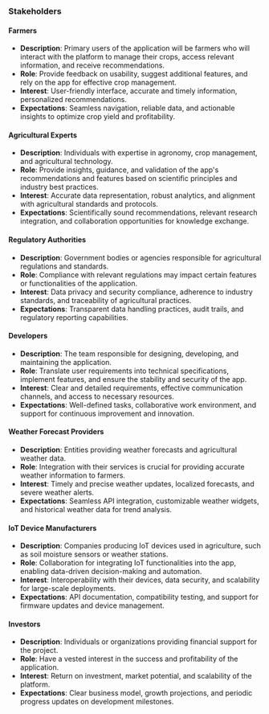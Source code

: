 ### Stakeholders

#### Farmers
- **Description**: Primary users of the application will be farmers who will interact with the platform to manage their crops, access relevant information, and receive recommendations.
- **Role**: Provide feedback on usability, suggest additional features, and rely on the app for effective crop management.
- **Interest**: User-friendly interface, accurate and timely information, personalized recommendations.
- **Expectations**: Seamless navigation, reliable data, and actionable insights to optimize crop yield and profitability.

#### Agricultural Experts
- **Description**: Individuals with expertise in agronomy, crop management, and agricultural technology.
- **Role**: Provide insights, guidance, and validation of the app's recommendations and features based on scientific principles and industry best practices.
- **Interest**: Accurate data representation, robust analytics, and alignment with agricultural standards and protocols.
- **Expectations**: Scientifically sound recommendations, relevant research integration, and collaboration opportunities for knowledge exchange.

#### Regulatory Authorities
- **Description**: Government bodies or agencies responsible for agricultural regulations and standards.
- **Role**: Compliance with relevant regulations may impact certain features or functionalities of the application.
- **Interest**: Data privacy and security compliance, adherence to industry standards, and traceability of agricultural practices.
- **Expectations**: Transparent data handling practices, audit trails, and regulatory reporting capabilities.

#### Developers
- **Description**: The team responsible for designing, developing, and maintaining the application.
- **Role**: Translate user requirements into technical specifications, implement features, and ensure the stability and security of the app.
- **Interest**: Clear and detailed requirements, effective communication channels, and access to necessary resources.
- **Expectations**: Well-defined tasks, collaborative work environment, and support for continuous improvement and innovation.

#### Weather Forecast Providers
- **Description**: Entities providing weather forecasts and agricultural weather data.
- **Role**: Integration with their services is crucial for providing accurate weather information to farmers.
- **Interest**: Timely and precise weather updates, localized forecasts, and severe weather alerts.
- **Expectations**: Seamless API integration, customizable weather widgets, and historical weather data for trend analysis.

#### IoT Device Manufacturers
- **Description**: Companies producing IoT devices used in agriculture, such as soil moisture sensors or weather stations.
- **Role**: Collaboration for integrating IoT functionalities into the app, enabling data-driven decision-making and automation.
- **Interest**: Interoperability with their devices, data security, and scalability for large-scale deployments.
- **Expectations**: API documentation, compatibility testing, and support for firmware updates and device management.

#### Investors
- **Description**: Individuals or organizations providing financial support for the project.
- **Role**: Have a vested interest in the success and profitability of the application.
- **Interest**: Return on investment, market potential, and scalability of the platform.
- **Expectations**: Clear business model, growth projections, and periodic progress updates on development milestones.


